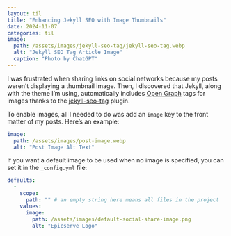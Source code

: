 ```yaml
---
layout: til
title: "Enhancing Jekyll SEO with Image Thumbnails"
date: 2024-11-07
categories: til
image:
  path: /assets/images/jekyll-seo-tag/jekyll-seo-tag.webp
  alt: "Jekyll SEO Tag Article Image"
  caption: "Photo by ChatGPT"
---
```


I was frustrated when sharing links on social networks because my posts weren’t displaying a thumbnail image. Then, I
discovered that Jekyll, along with the theme I’m using, automatically includes [Open Graph](https://ogp.me/) tags for
images thanks to the [jekyll-seo-tag](https://github.com/jekyll/jekyll-seo-tag) plugin.

To enable images, all I needed to do was add an `image` key to the front matter of my posts. Here’s an example:

```yaml
image:
  path: /assets/images/post-image.webp
  alt: "Post Image Alt Text"
```

If you want a default image to be used when no image is specified, you can set it in the `_config.yml` file:

```yaml
defaults:
  -
    scope:
      path: "" # an empty string here means all files in the project
    values:
      image:
        path: /assets/images/default-social-share-image.png
        alt: "Epicserve Logo"
```